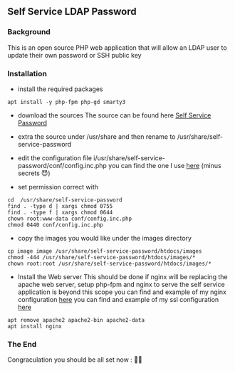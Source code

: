 ## Self Service LDAP Password

### Background
This is an open source PHP web application that will allow an LDAP user to update their own password or SSH public key

### Installation
- install the required packages
```
apt install -y php-fpm php-gd smarty3
```

- download the sources
  The source can be found here [ Self Service Password](https://ltb-project.org/download.html)

- extra the source under /usr/share and then rename to /usr/share/self-service-password

- edit the configuration file  i/usr/share/self-service-password/conf/config.inc.php 
  you can find the one I use [here](https://github.com/badassops/ldap-tool-go/blob/main/docs/selfService/example-config.inc.php) (minus secrets 😈)

- set permission correct with 
```
cd  /usr/share/self-service-password
find . -type d | xargs chmod 0755
find . -type f | xargs chmod 0644
chown root:www-data conf/config.inc.php
chmod 0440 conf/config.inc.php
```

- copy the images you would like under the images directory
```
cp image image /usr/share/self-service-password/htdocs/images
chmod -444 /usr/share/self-service-password/htdocs/images/*
chown root:root /usr/share/self-service-password/htdocs/images/*
```

- Install the Web server
  This should be done if nginx will be replacing the apache web server,
  setup php-fpm and nginx to serve the self service application is beyond this scope
  you can find and example of my nginx configuration [here](https://github.com/badassops/ldap-tool-go/blob/main/docs/selfService/example-nginx-self-service.conf)
  you can find and example of my ssl configuration [here](https://github.com/badassops/ldap-tool-go/blob/main/docs/selfService/example-nginx-ssl.conf)
```
apt remove apache2 apache2-bin apache2-data
apt install nginx
```


### The End
Congraculation you should be all set now : 🦄👏
